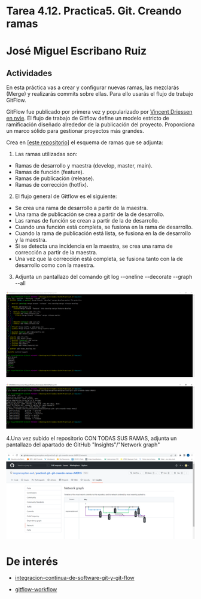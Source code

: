 # Tarea 4.12. Practica5. Git. Creando ramas

# José Miguel Escribano Ruiz

## Actividades

En esta práctica vas a crear y configurar nuevas ramas, las mezclarás (Merge) y realizarás commits sobre ellas. Para ello usarás el flujo de trabajo GitFlow.

GitFlow fue publicado por primera vez y popularizado por [Vincent Driessen en nvie](https://nvie.com/posts/a-successful-git-branching-model/). El flujo de trabajo de Gitflow define un modelo estricto de ramificación diseñado alrededor de la publicación del proyecto. Proporciona un marco sólido para gestionar proyectos más grandes.

Crea en [[este repositorio](https://github.com/iesgrancapitan-eed/practica5-git--git-creando-ramas-JMER15)] el esquema de ramas que se adjunta:

1. Las ramas utilizadas son:
- Ramas de desarrollo y maestra (develop, master, main).
- Ramas de función (feature).
- Ramas de publicación (release).
- Ramas de corrección (hotfix).


2. El flujo general de Gitflow es el siguiente:
- Se crea una rama de desarrollo a partir de la maestra.
- Una rama de publicación se crea a partir de la de desarrollo.
- Las ramas de función se crean a partir de la de desarrollo.
- Cuando una función está completa, se fusiona en la rama de desarrollo.
- Cuando la rama de publicación está lista, se fusiona en la de desarrollo y la maestra.
- Si se detecta una incidencia en la maestra, se crea una rama de corrección a partir de la maestra.
- Una vez que la corrección está completa, se fusiona tanto con la de desarrollo como con la maestra.

3. Adjunta un pantallazo del comando git log --oneline --decorate --graph --all

![imagen1](img/img1.png)

![imagen2](img/img2.png)

4.Una vez subido el repositorio CON TODAS SUS RAMAS, adjunta un pantallazo del apartado de GitHub "Insights"/"Network graph"

![imagen3](img/img3.png)

# De interés

- [integracion-continua-de-software-git-y-git-flow](https://castor.com.co/integracion-continua-de-software-git-y-git-flow/)

- [gitflow-workflow](https://www.atlassian.com/es/git/tutorials/comparing-workflows/gitflow-workflow)